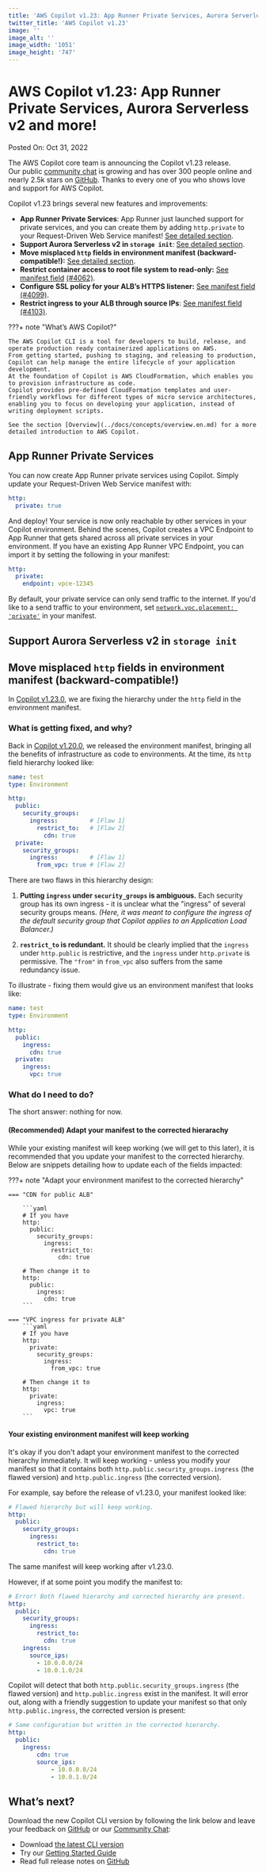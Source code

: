 ```yaml
---
title: 'AWS Copilot v1.23: App Runner Private Services, Aurora Serverless v2 and more!'
twitter_title: 'AWS Copilot v1.23'
image: ''
image_alt: ''
image_width: '1051'
image_height: '747'
---
```


# AWS Copilot v1.23: App Runner Private Services, Aurora Serverless v2 and more!

Posted On: Oct 31, 2022

The AWS Copilot core team is announcing the Copilot v1.23 release.   
Our public [сommunity сhat](https://gitter.im/aws/copilot-cli) is growing and has over 300 people online and nearly 2.5k stars on [GitHub](http://github.com/aws/copilot-cli/).
Thanks to every one of you who shows love and support for AWS Copilot.

Copilot v1.23 brings several new features and improvements:

- **App Runner Private Services**: App Runner just launched support for private services, and you can create them by adding `http.private` to your Request-Driven Web Service manifest! [See detailed section](#app-runner-private-services).
- **Support Aurora Serverless v2 in `storage init`**: [See detailed section](#support-aurora-serverless-v2-in-storage-init).
- **Move misplaced `http` fields in environment manifest (backward-compatible!):** [See detailed section](#move-misplaced-http-fields-in-environment-manifest-backward-compatible).
- **Restrict container access to root file system to read-only:** [See manifest field](https://aws.github.io/copilot-cli/docs/manifest/lb-web-service/#storage-readonlyfs) [(#4062)](https://github.com/aws/copilot-cli/pull/4062).
- **Configure SSL policy for your ALB’s HTTPS listener:** [See manifest field](https://aws.github.io/copilot-cli/docs/manifest/environment/#http-public-sslpolicy) [(#4099)](https://github.com/aws/copilot-cli/pull/4099).
- **Restrict ingress to your ALB through source IPs**: [See manifest field](https://aws.github.io/copilot-cli/docs/manifest/environment/#http-public-ingress-source-ips) [(#4103)](https://github.com/aws/copilot-cli/pull/4103).


???+ note "What’s AWS Copilot?"

    The AWS Copilot CLI is a tool for developers to build, release, and operate production ready containerized applications on AWS.
    From getting started, pushing to staging, and releasing to production, Copilot can help manage the entire lifecycle of your application development.
    At the foundation of Copilot is AWS CloudFormation, which enables you to provision infrastructure as code.
    Copilot provides pre-defined CloudFormation templates and user-friendly workflows for different types of micro service architectures,
    enabling you to focus on developing your application, instead of writing deployment scripts.

    See the section [Overview](../docs/concepts/overview.en.md) for a more detailed introduction to AWS Copilot.

## App Runner Private Services
You can now create App Runner private services using Copilot. Simply update your Request-Driven Web Service manifest with:
```yaml
http:
  private: true
```
And deploy! Your service is now only reachable by other services in your Copilot environment.
Behind the scenes, Copilot creates a VPC Endpoint to App Runner that gets shared across all private services in your environment.
If you have an existing App Runner VPC Endpoint, you can import it by setting the following in your manifest:
```yaml
http:
  private:
    endpoint: vpce-12345
```
By default, your private service can only send traffic to the internet.
If you'd like to a send traffic to your environment, set [`network.vpc.placement: 'private'`](../../docs/manifest/rd-web-service/#network-vpc-placement) in your manifest.

## Support Aurora Serverless v2 in `storage init`

## Move misplaced `http` fields in environment manifest (backward-compatible!)

In [Copilot v1.23.0](https://github.com/aws/copilot-cli/releases/tag/v1.23.0), we are fixing the hierarchy
under the `http` field in the environment manifest.

### What is getting fixed, and why?
Back in [Copilot v1.20.0](https://aws.github.io/copilot-cli/blogs/release-v120/), we released the environment manifest,
bringing all the benefits of infrastructure as code to environments. At the time, its `http` field hierarchy looked like:
```yaml
name: test
type: Environment

http:
  public:
    security_groups:
      ingress:         # [Flaw 1]
        restrict_to:   # [Flaw 2]
          cdn: true
  private:
    security_groups:
      ingress:         # [Flaw 1]
        from_vpc: true # [Flaw 2]
```
There are two flaws in this hierarchy design:

1. **Putting `ingress` under `security_groups` is ambiguous.** Each security group has its own ingress - it is unclear what
   the "ingress" of several security groups means. *(Here, it was meant to configure the ingress of
   the default security group that Copilot applies to an Application Load Balancer.)*

2. **`restrict_to` is redundant.** It should be clearly implied that the `ingress` under `http.public` is restrictive,
   and the `ingress` under `http.private` is permissive. The `"from"` in `from_vpc` also suffers from the same redundancy issue.

To illustrate - fixing them would give us an environment manifest that looks like:
```yaml
name: test
type: Environment

http:
  public:
    ingress:
      cdn: true
  private:
    ingress:
      vpc: true
```

### What do I need to do?

The short answer: nothing for now.

#### (Recommended) Adapt your manifest to the corrected hierarachy
While your existing manifest will keep working (we will get to this later), it is recommended that you update your manifest to the corrected hierarchy. 
Below are snippets detailing how to update each of the fields impacted:

???+ note "Adapt your environment manifest to the corrected hierarchy"

    === "CDN for public ALB"

        ```yaml
        # If you have
        http:
          public:
            security_groups:
              ingress:      
                restrict_to: 
                  cdn: true
        
        # Then change it to
        http:
          public:
            ingress:
              cdn: true
        ```

    === "VPC ingress for private ALB"
        ```yaml
        # If you have
        http:
          private:
            security_groups:
              ingress:      
                from_vpc: true
        
        # Then change it to
        http:
          private:
            ingress:
              vpc: true
        ```


#### Your existing environment manifest will keep working
It's okay if you don't adapt your environment manifest to the corrected hierarchy immediately. It will keep working - unless you modify your manifest so that it contains both `http.public.security_groups.ingress` (the flawed version) 
and `http.public.ingress` (the corrected version).

For example, say before the release of v1.23.0, your manifest looked like:
```yaml
# Flawed hierarchy but will keep working.
http:
  public:
    security_groups:
      ingress:      
        restrict_to: 
          cdn: true
```
The same manifest will keep working after v1.23.0.

However, if at some point you modify the manifest to:
```yaml
# Error! Both flawed hierarchy and corrected hierarchy are present.
http:
  public:
    security_groups:
      ingress:      
        restrict_to: 
          cdn: true
    ingress:
      source_ips:
        - 10.0.0.0/24
        - 10.0.1.0/24
```
Copilot will detect that both  `http.public.security_groups.ingress` (the flawed version) and
`http.public.ingress` exist in the manifest. It will error out, along with a friendly suggestion to update your manifest
so that only `http.public.ingress`, the corrected version is present:
```yaml
# Same configuration but written in the corrected hierarchy.
http:
  public:
    ingress:
        cdn: true
        source_ips:
            - 10.0.0.0/24
            - 10.0.1.0/24
```
## What’s next?

Download the new Copilot CLI version by following the link below and leave your feedback on [GitHub](https://github.com/aws/copilot-cli/) or our [Community Chat](https://gitter.im/aws/copilot-cli):

- Download [the latest CLI version](../docs/getting-started/install.en.md)
- Try our [Getting Started Guide](../docs/getting-started/first-app-tutorial.en.md)
- Read full release notes on [GitHub](https://github.com/aws/copilot-cli/releases/tag/v1.23.0)
